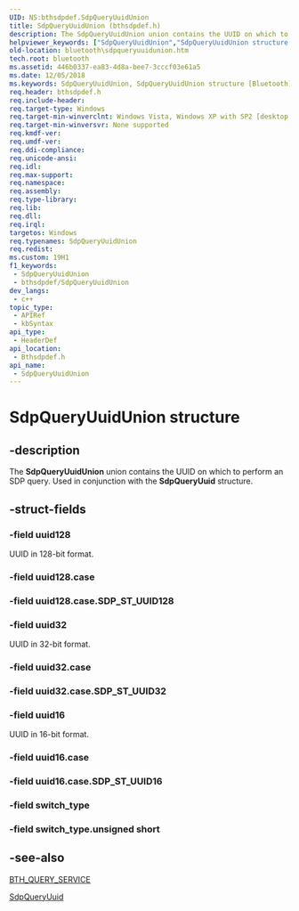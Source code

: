 ```yaml
---
UID: NS:bthsdpdef.SdpQueryUuidUnion
title: SdpQueryUuidUnion (bthsdpdef.h)
description: The SdpQueryUuidUnion union contains the UUID on which to perform an SDP query. Used in conjunction with the SdpQueryUuid structure.
helpviewer_keywords: ["SdpQueryUuidUnion","SdpQueryUuidUnion structure [Bluetooth]","bluetooth.sdpqueryuuidunion","bthsdpdef/SdpQueryUuidUnion"]
old-location: bluetooth\sdpqueryuuidunion.htm
tech.root: bluetooth
ms.assetid: 446b0337-ea83-4d8a-bee7-3cccf03e61a5
ms.date: 12/05/2018
ms.keywords: SdpQueryUuidUnion, SdpQueryUuidUnion structure [Bluetooth], bluetooth.sdpqueryuuidunion, bthsdpdef/SdpQueryUuidUnion
req.header: bthsdpdef.h
req.include-header: 
req.target-type: Windows
req.target-min-winverclnt: Windows Vista, Windows XP with SP2 [desktop apps only]
req.target-min-winversvr: None supported
req.kmdf-ver: 
req.umdf-ver: 
req.ddi-compliance: 
req.unicode-ansi: 
req.idl: 
req.max-support: 
req.namespace: 
req.assembly: 
req.type-library: 
req.lib: 
req.dll: 
req.irql: 
targetos: Windows
req.typenames: SdpQueryUuidUnion
req.redist: 
ms.custom: 19H1
f1_keywords:
 - SdpQueryUuidUnion
 - bthsdpdef/SdpQueryUuidUnion
dev_langs:
 - c++
topic_type:
 - APIRef
 - kbSyntax
api_type:
 - HeaderDef
api_location:
 - Bthsdpdef.h
api_name:
 - SdpQueryUuidUnion
---
```


# SdpQueryUuidUnion structure


## -description

The <b>SdpQueryUuidUnion</b> union contains the UUID on which to perform an SDP query. Used in conjunction with the <b>SdpQueryUuid</b> structure.

## -struct-fields

### -field uuid128

UUID in 128-bit format.

### -field uuid128.case

### -field uuid128.case.SDP_ST_UUID128

### -field uuid32

UUID in 32-bit format.

### -field uuid32.case

### -field uuid32.case.SDP_ST_UUID32

### -field uuid16

UUID in 16-bit format.

### -field uuid16.case

### -field uuid16.case.SDP_ST_UUID16

### -field switch_type

### -field switch_type.unsigned short

## -see-also

<a href="/windows/desktop/api/ws2bth/ns-ws2bth-bth_query_service">BTH_QUERY_SERVICE</a>



<a href="/windows/desktop/api/bthsdpdef/ns-bthsdpdef-sdpqueryuuid">SdpQueryUuid</a>